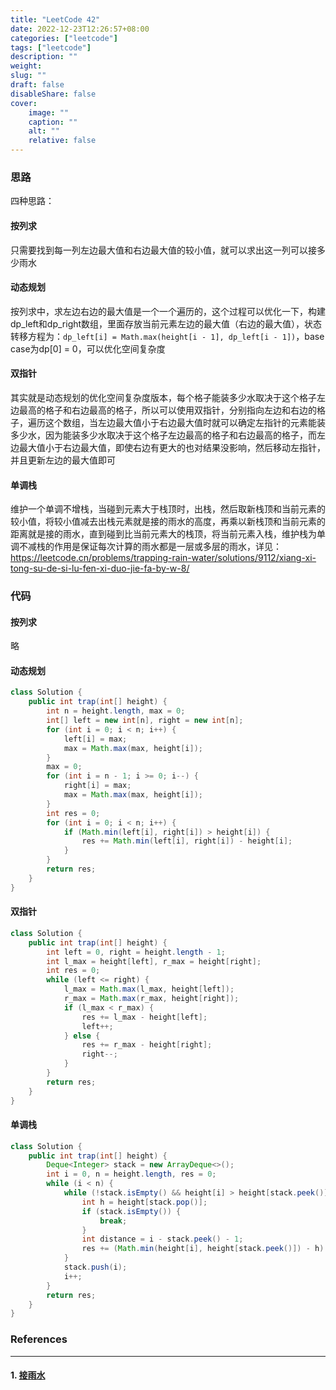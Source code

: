 ```yaml
---
title: "LeetCode 42"
date: 2022-12-23T12:26:57+08:00
categories: ["leetcode"]
tags: ["leetcode"]
description: ""
weight:
slug: ""
draft: false
disableShare: false
cover:
    image: ""
    caption: ""
    alt: ""
    relative: false
---
```


### 思路

四种思路：

#### 按列求

只需要找到每一列左边最大值和右边最大值的较小值，就可以求出这一列可以接多少雨水

#### 动态规划

按列求中，求左边右边的最大值是一个一个遍历的，这个过程可以优化一下，构建dp_left和dp_right数组，里面存放当前元素左边的最大值（右边的最大值），状态转移方程为：`dp_left[i] = Math.max(height[i - 1], dp_left[i - 1])`，base case为dp[0] = 0，可以优化空间复杂度

#### 双指针

其实就是动态规划的优化空间复杂度版本，每个格子能装多少水取决于这个格子左边最高的格子和右边最高的格子，所以可以使用双指针，分别指向左边和右边的格子，遍历这个数组，当左边最大值小于右边最大值时就可以确定左指针的元素能装多少水，因为能装多少水取决于这个格子左边最高的格子和右边最高的格子，而左边最大值小于右边最大值，即使右边有更大的也对结果没影响，然后移动左指针，并且更新左边的最大值即可

#### 单调栈

维护一个单调不增栈，当碰到元素大于栈顶时，出栈，然后取新栈顶和当前元素的较小值，将较小值减去出栈元素就是接的雨水的高度，再乘以新栈顶和当前元素的距离就是接的雨水，直到碰到比当前元素大的栈顶，将当前元素入栈，维护栈为单调不减栈的作用是保证每次计算的雨水都是一层或多层的雨水，详见：<https://leetcode.cn/problems/trapping-rain-water/solutions/9112/xiang-xi-tong-su-de-si-lu-fen-xi-duo-jie-fa-by-w-8/>

### 代码

#### 按列求

略

#### 动态规划

```java
class Solution {
    public int trap(int[] height) {
        int n = height.length, max = 0;
        int[] left = new int[n], right = new int[n];
        for (int i = 0; i < n; i++) {
            left[i] = max;
            max = Math.max(max, height[i]);
        }
        max = 0;
        for (int i = n - 1; i >= 0; i--) {
            right[i] = max;
            max = Math.max(max, height[i]);
        }
        int res = 0;
        for (int i = 0; i < n; i++) {
            if (Math.min(left[i], right[i]) > height[i]) {
                res += Math.min(left[i], right[i]) - height[i];
            }
        }
        return res;
    }
}
```

#### 双指针

```java
class Solution {
    public int trap(int[] height) {
        int left = 0, right = height.length - 1;
        int l_max = height[left], r_max = height[right];
        int res = 0;
        while (left <= right) {
            l_max = Math.max(l_max, height[left]);
            r_max = Math.max(r_max, height[right]);
            if (l_max < r_max) {
                res += l_max - height[left];
                left++;
            } else {
                res += r_max - height[right];
                right--;
            }
        }
        return res;
    }
}
```

#### 单调栈

```java
class Solution {
    public int trap(int[] height) {
        Deque<Integer> stack = new ArrayDeque<>();
        int i = 0, n = height.length, res = 0;
        while (i < n) {
            while (!stack.isEmpty() && height[i] > height[stack.peek()]) {
                int h = height[stack.pop()];
                if (stack.isEmpty()) {
                    break;
                }
                int distance = i - stack.peek() - 1;
                res += (Math.min(height[i], height[stack.peek()]) - h) * distance;
            }
            stack.push(i);
            i++;
        }
        return res;
    }
}
```

### References

---

#### 1. [接雨水](https://leetcode.cn/problems/trapping-rain-water/)
